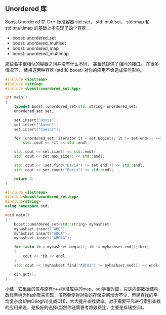 ## Unordered 库

Boost.Unordered 在 C++ 标准容器 std::set， std::multiset， std::map 和 std::multimap 的基础上多实现了四个容器：

- boost::unordered_set
- boost::unordered_multiset
- boost::unordered_map
- boost::unordered_multimap

那些名字很相似的容器之间并没有什么不同， 甚至还提供了相同的接口。 在很多情况下， 替换这两种容器 (std 和 boost) 对你的应用不会造成任何影响。

```C++
#include <iostream>
#include <string>
#include <boost/unordered_set.hpp>

int main()
{
	typedef boost::unordered_set<std::string> unordered_set;
	unordered_set set;

	set.insert("Boris");
	set.insert("Anton");
	set.insert("Caesar");

	for (unordered_set::iterator it = set.begin(); it != set.end(); ++it)
		std::cout << *it << std::endl;

	std::cout << set.size() << std::endl;
	std::cout << set.max_size() << std::endl;

	std::cout << (set.find("David") != set.end()) << std::endl;
	std::cout << set.count("Boris") << std::endl;

	return 0;
}
```

```C++
#include <iostream>
#include<boost/unordered_set.hpp>
#include<string>
using namespace std;

void main()
{
	boost::unordered_set<std::string> myhashset;
	myhashset.insert("ABC");
	myhashset.insert("ABCA");
	myhashset.insert("ABCAG");

	for (auto ib = myhashset.begin(); ib != myhashset.end();ib++)
	{
		cout << *ib << endl;
	}
	std::cout << (myhashset.find("ABCA1") != myhashset.end()) << endl;

	cin.get();
}
```

小结：它里面的库与原有c++标准库中的map、set等相对应，只是内部数据结构改红黑树为hash表来实现，虽然会使得对象的存储空间增大不少，但是查找的平均复杂度却由O(logN))变成O(1)，大大提升查找效率。对于需要平凡进行索引查找的应用来说，是极好的选择(当然你还需要考虑效费比，主要是存储空间)。